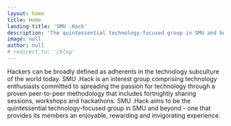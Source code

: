 ```yaml
---
layout: home
title: Home
landing-title: 'SMU .Hack'
description: 'The quintessential technology-focused group in SMU and beyond'
image: null
author: null
# redirect_to: '/blog'
---
```


Hackers can be broadly defined as adherents in the technology subculture of the world today. SMU .Hack is an interest group comprising technology enthusiasts committed to spreading the passion for technology through a proven peer-to-peer methodology that includes fortnightly sharing sessions, workshops and hackathons. SMU .Hack aims to be the quintessential technology-focused group in SMU and beyond - one that provides its members an enjoyable, rewarding and invigorating experience.
